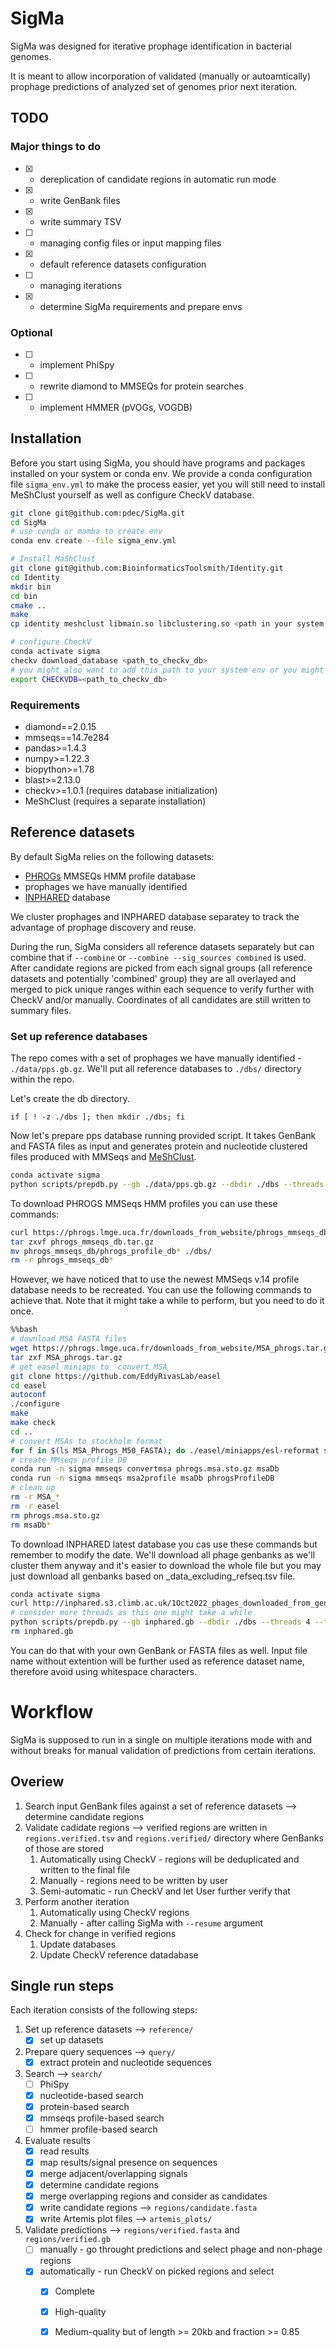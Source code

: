 # SigMa
SigMa was designed for iterative prophage identification in bacterial genomes.

It is meant to allow incorporation of validated (manually or autoamtically) prophage predictions of analyzed set of genomes prior next iteration.

## TODO
### Major things to do
- [x] - dereplication of candidate regions in automatic run mode
- [x] - write GenBank files
- [x] - write summary TSV
- [ ] - managing config files or input mapping files
- [x] - default reference datasets configuration
- [ ] - managing iterations
- [x] - determine SigMa requirements and prepare envs

### Optional
- [ ] - implement PhiSpy
- [ ] - rewrite diamond to MMSEQs for protein searches
- [ ] - implement HMMER (pVOGs, VOGDB)
## Installation
Before you start using SigMa, you should have programs and packages installed on your system or conda env. 
We provide a conda configuration file `sigma_env.yml` to make the process easier, yet you will still need to install MeShClust yourself as well as configure CheckV database.

```bash
git clone git@github.com:pdec/SigMa.git
cd SigMa
# use conda or mamba to create env
conda env create --file sigma_env.yml

# Install MaShClust
git clone git@github.com:BioinformaticsToolsmith/Identity.git
cd Identity
mkdir bin
cd bin
cmake ..
make
cp identity meshclust libmain.so libclustering.so <path in your system PATH variable>

# configure CheckV
conda activate sigma
checkv download_database <path_to_checkv_db>
# you might also want to add this path to your system env or you might as well skip that and provide path while running SigMa
export CHECKVDB=<path_to_checkv_db>
```
### Requirements
  - diamond==2.0.15
  - mmseqs==14.7e284
  - pandas>=1.4.3
  - numpy>=1.22.3
  - biopython>=1.78
  - blast>=2.13.0
  - checkv>=1.0.1 (requires database initialization)
  - MeShClust (requires a separate installation)

## Reference datasets
By default SigMa relies on the following datasets:
- [PHROGs](https://phrogs.lmge.uca.fr/) MMSEQs HMM profile database
- prophages we have manually identified
- [INPHARED](https://github.com/RyanCook94/inphared) database

We cluster prophages and INPHARED database separatey to track the advantage of prophage discovery and reuse.

During the run, SigMa considers all reference datasets separately but can combine that if `--combine` or `--combine --sig_sources combined` is used.
After candidate regions are picked from each signal groups (all reference datasets and potentially 'combined' group) they are all overlayed and merged to pick unique ranges within each sequence to verify further with CheckV and/or manually. Coordinates of all candidates are still written to summary files.

### Set up reference databases
The repo comes with a set of prophages we have manually identified - `./data/pps.gb.gz`.
We'll put all reference databases to `./dbs/` directory within the repo.

Let's create the db directory.

`if [ ! -z ./dbs ]; then mkdir ./dbs; fi`

Now let's prepare pps database running provided script. It takes GenBank and FASTA files as input and generates protein and nucleotide clustered files produced with MMSeqs and [MeShClust](https://github.com/BioinformaticsToolsmith/Identity).

```bash
conda activate sigma
python scripts/prepdb.py --gb ./data/pps.gb.gz --dbdir ./dbs --threads 4 --tmp ./tmp`
```

To download PHROGS MMSeqs HMM profiles you can use these commands:

```bash
curl https://phrogs.lmge.uca.fr/downloads_from_website/phrogs_mmseqs_db.tar.gz
tar zxvf phrogs_mmseqs_db.tar.gz
mv phrogs_mmseqs_db/phrogs_profile_db* ./dbs/
rm -r phrogs_mmseqs_db*
```

However, we have noticed that to use the newest MMSeqs v.14 profile database needs to be recreated.
You can use the following commands to achieve that. Note that it might take a while to perform, but you need to do it once.

```bash
%%bash
# download MSA FASTA files
wget https://phrogs.lmge.uca.fr/downloads_from_website/MSA_phrogs.tar.gz
tar zxf MSA_phrogs.tar.gz
# get easel miniaps to  convert MSA
git clone https://github.com/EddyRivasLab/easel
cd easel
autoconf
./configure
make
make check 
cd ..
# convert MSAs to stockholm format
for f in $(ls MSA_Phrogs_M50_FASTA); do ./easel/miniapps/esl-reformat stockholm MSA_Phrogs_M50_FASTA/$f; done | gzip > phrogs.msa.sto.gz
# create MMseqs profile DB
conda run -n sigma mmseqs convertmsa phrogs.msa.sto.gz msaDb
conda run -n sigma mmseqs msa2profile msaDb phrogsProfileDB 
# clean up
rm -r MSA_*
rm -r easel
rm phrogs.msa.sto.gz 
rm msaDb*
```

To download INPHARED latest database you cas use these commands but remember to modify the date.
We'll download all phage genbanks as we'll cluster them anyway and it's easier to download the whole file but you may just download all genbanks based on <date>_data_excluding_refseq.tsv file.


```bash
conda activate sigma
curl http://inphared.s3.climb.ac.uk/1Oct2022_phages_downloaded_from_genbank.gb -o inphared.gb
# consider more threads as this one might take a while
python scripts/prepdb.py --gb inphared.gb --dbdir ./dbs --threads 4 --tmp ./tmp
rm inphared.gb
```

You can do that with your own GenBank or FASTA files as well. Input file name without extention will be further used as reference dataset name, therefore avoid using whitespace characters.

# Workflow
SigMa is supposed to run in a single on multiple iterations mode with and without breaks for manual validation of predictions from certain iterations.

## Overiew
1. Search input GenBank files against a set of reference datasets --> determine candidate regions
2. Validate cadidate regions --> verified regions are written in `regions.verified.tsv` and `regions.verified/` directory where GenBanks of those are stored
    1. Automatically using CheckV - regions will be deduplicated and written to the final file
    2. Manually - regions need to be written by user
    3. Semi-automatic - run CheckV and let User further verify that
3. Perform another iteration
    1. Automatically using CheckV regions
    2. Manually - after calling SigMa with `--resume` argument
4. Check for change in verified regions
    1. Update databases
    2. Update CheckV reference datadabase
## Single run steps
Each iteration consists of the following steps:
1. Set up reference datasets --> `reference/`
    - [x] set up datasets
2. Prepare query sequences --> `query/`
    - [x] extract protein and nucleotide sequences
3. Search --> `search/`
    - [ ] PhiSpy
    - [x] nucleotide-based search
    - [x] protein-based search
    - [x] mmseqs profile-based search
    - [ ] hmmer profile-based search
4. Evaluate results
    - [x] read results
    - [x] map results/signal presence on sequences
    - [x] merge adjacent/overlapping signals 
    - [x] determine candidate regions
    - [x] merge overlapping regions and consider as candidates
    - [x] write candidate regions --> `regions/candidate.fasta`
    - [x] write Artemis plot files --> `artemis_plots/`
5. Validate predictions --> `regions/verified.fasta` and `regions/verified.gb`
    - [ ] manually - go throught predictions and select phage and non-phage regions
    - [x] automatically - run CheckV on picked regions and select 
      - [x] Complete
      - [x] High-quality
      - [x] Medium-quality but of length >= 20kb and fraction >= 0.85

